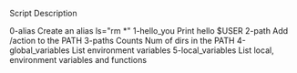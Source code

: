 Script				Description

0-alias				Create an alias ls="rm *"
1-hello_you			Print hello $USER
2-path				Add /action to the PATH
3-paths				Counts Num of dirs in the PATH
4-global_variables		List environment variables
5-local_variables		List local, environment variables and functions
